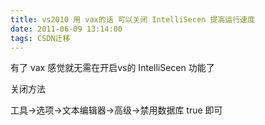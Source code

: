```yaml
---
title: vs2010 用 vax的话 可以关闭 IntelliSecen 提高运行速度
date: 2011-06-09 13:14:00
tags: CSDN迁移
---
```

   有了 vax 感觉就无需在开启vs的 IntelliSecen 功能了

 

 关闭方法

 

 工具->选项->文本编辑器->高级->禁用数据库 true 即可

   
 